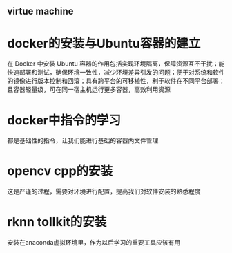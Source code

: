 ## virtue machine

# docker的安装与Ubuntu容器的建立

在 Docker 中安装 Ubuntu 容器的作用包括实现环境隔离，保障资源互不干扰；能快速部署和测试，确保环境一致性，减少环境差异引发的问题；便于对系统和软件的镜像进行版本控制和回滚；具有跨平台的可移植性，利于软件在不同平台部署；且容器轻量级，可在同一宿主机运行更多容器，高效利用资源

# docker中指令的学习

都是基础性的指令，让我们能进行基础的容器内文件管理

# opencv cpp的安装

这是严谨的过程，需要对环境进行配置，提高我们对软件安装的熟悉程度

# rknn tollkit的安装

安装在anaconda虚拟环境里，作为以后学习的重要工具应该有用